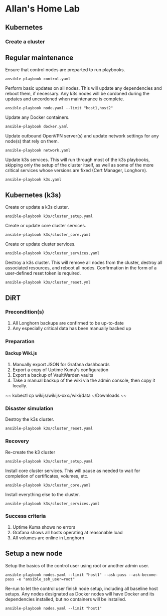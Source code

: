# Allan's Home Lab

## Kubernetes

### Create a cluster



## Regular maintenance

Ensure that control nodes are preparted to run playbooks.

~~~
ansible-playbook control.yaml
~~~

Perform basic updates on all nodes.  This will update any dependencies and reboot them, if necessary.  Any k3s nodes will be cordoned during the updates and uncordoned when maintenance is complete.

~~~
ansible-playbook node.yaml --limit "host1,host2"
~~~

Update any Docker containers.

~~~
ansible-playbook docker.yaml
~~~

Update outbound OpenVPN server(s) and update network settings for any node(s) that rely on them.

~~~
ansible-playbook network.yaml
~~~

Update k3s services.  This will run through most of the k3s playbooks, skipping only the setup of the cluster itself, as well as some of the more critical services whose versions are fixed (Cert Manager, Longhorn).

~~~
ansible-playbook k3s.yaml
~~~

## Kubernetes (k3s)

Create or update a k3s cluster.

~~~
ansible-playbook k3s/cluster_setup.yaml
~~~

Create or update core cluster services.

~~~
ansible-playbook k3s/cluster_core.yaml
~~~

Create or update cluster services.

~~~
ansible-playbook k3s/cluster_services.yaml
~~~

Destroy a k3s cluster.  This will remove all nodes from the cluster, destroy all associated resources, and reboot all nodes.  Confirmation in the form of a user-defined reset token is required.

~~~
ansible-playbook k3s/cluster_reset.yml
~~~

## DiRT

### Precondition(s)

1. All Longhorn backups are confirmed to be up-to-date
1. Any especially critical data has been manually backed up

### Preparation

#### Backup Wiki.js

1. Manually export JSON for Grafana dashboards
1. Export a copy of Uptime Kuma's configuration
1. Export a backup of VaultWarden vaults
1. Take a manual backup of the wiki via the admin console, then copy it locally.

~~
kubectl cp wikijs/wikijs-xxx:/wiki/data ~/Downloads
~~

### Disaster simulation

Destroy the k3s cluster.

~~~
ansible-playbook k3s/cluster_reset.yaml
~~~

### Recovery

Re-create the k3 cluster

~~~
ansible-playbook k3s/cluster_setup.yaml
~~~

Install core cluster services.  This will pause as needed to wait for completion of certificates, volumes, etc.

~~~
ansible-playbook k3s/cluster_core.yaml
~~~

Install everything else to the cluster.

~~~
ansible-playbook k3s/cluster_services.yaml
~~~

### Success criteria

1. Uptime Kuma shows no errors
1. Grafana shows all hosts operating at reasonable load
1. All volumes are online in Longhorn

## Setup a new node

Setup the basics of the control user using root or another admin user.  

~~~
ansible-playbook nodes.yaml --limit "host1" --ask-pass --ask-become-pass -e "ansible_ssh_user=root"
~~~

Re-run to let the control user finish node setup, including all baseline host setups.  Any nodes designated as Docker nodes will have Docker and its dependencies installed, but no containers will be installed.

~~~
ansible-playbook nodes.yaml --limit "host1"
~~~
